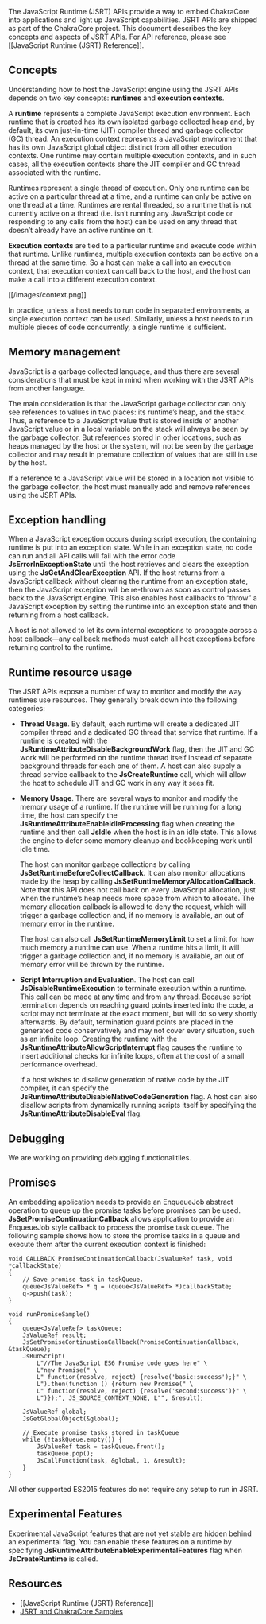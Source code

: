 The JavaScript Runtime (JSRT) APIs provide a way to embed ChakraCore into applications and light up JavaScript capabilities. JSRT APIs are shipped as part of the ChakraCore project. This document describes the key concepts and aspects of JSRT APIs. For API reference, please see [[JavaScript Runtime (JSRT) Reference]]. 

## Concepts

Understanding how to host the JavaScript engine using the JSRT APIs depends on two key concepts: **runtimes** and **execution contexts**.

A **runtime** represents a complete JavaScript execution environment. Each runtime that is created has its own isolated garbage collected heap and, by default, its own just-in-time (JIT) compiler thread and garbage collector (GC) thread. An execution context represents a JavaScript environment that has its own JavaScript global object distinct from all other execution contexts. One runtime may contain multiple execution contexts, and in such cases, all the execution contexts share the JIT compiler and GC thread associated with the runtime. 

Runtimes represent a single thread of execution. Only one runtime can be active on a particular thread at a time, and a runtime can only be active on one thread at a time. Runtimes are rental threaded, so a runtime that is not currently active on a thread (i.e. isn’t running any JavaScript code or responding to any calls from the host) can be used on any thread that doesn’t already have an active runtime on it.

**Execution contexts** are tied to a particular runtime and execute code within that runtime. Unlike runtimes, multiple execution contexts can be active on a thread at the same time. So a host can make a call into an execution context, that execution context can call back to the host, and the host can make a call into a different execution context.

[[/images/context.png]]

In practice, unless a host needs to run code in separated environments, a single execution context can be used. Similarly, unless a host needs to run multiple pieces of code concurrently, a single runtime is sufficient.

## Memory management
JavaScript is a garbage collected language, and thus there are several considerations that must be kept in mind when working with the JSRT APIs from another language.

The main consideration is that the JavaScript garbage collector can only see references to values in two places: its runtime’s heap, and the stack. Thus, a reference to a JavaScript value that is stored inside of another JavaScript value or in a local variable on the stack will always be seen by the garbage collector. But references stored in other locations, such as heaps managed by the host or the system, will not be seen by the garbage collector and may result in premature collection of values that are still in use by the host.
 
If a reference to a JavaScript value will be stored in a location not visible to the garbage collector, the host must manually add and remove references using the JSRT APIs.

## Exception handling
When a JavaScript exception occurs during script execution, the containing runtime is put into an exception state. While in an exception state, no code can run and all API calls will fail with the error code **JsErrorInExceptionState** until the host retrieves and clears the exception using the **JsGetAndClearException** API. If the host returns from a JavaScript callback without clearing the runtime from an exception state, then the JavaScript exception will be re-thrown as soon as control passes back to the JavaScript engine. This also enables host callbacks to “throw” a JavaScript exception by setting the runtime into an exception state and then returning from a host callback.

A host is not allowed to let its own internal exceptions to propagate across a host callback—any callback methods must catch all host exceptions before returning control to the runtime.

## Runtime resource usage
The JSRT APIs expose a number of way to monitor and modify the way runtimes use resources. They generally break down into the following categories:

* **Thread Usage**. By default, each runtime will create a dedicated JIT compiler thread and a dedicated GC thread that service that runtime. If a runtime is created with the **JsRuntimeAttributeDisableBackgroundWork** flag, then the JIT and GC work will be performed on the runtime thread itself instead of separate background threads for each one of them. A host can also supply a thread service callback to the **JsCreateRuntime** call, which will allow the host to schedule JIT and GC work in any way it sees fit.


* **Memory Usage**. There are several ways to monitor and modify the memory usage of a runtime. If the runtime will be running for a long time, the host can specify the **JsRuntimeAttributeEnableIdleProcessing** flag when creating the runtime and then call **JsIdle** when the host is in an idle state. This allows the engine to defer some memory cleanup and bookkeeping work until idle time.

    The host can monitor garbage collections by calling **JsSetRuntimeBeforeCollectCallback**. It can also monitor allocations made by the heap by calling **JsSetRuntimeMemoryAllocationCallback**. Note that this API does not call back on every JavaScript allocation, just when the runtime’s heap needs more space from which to allocate. The memory allocation callback is allowed to deny the request, which will trigger a garbage collection and, if no memory is available, an out of memory error in the runtime.

    The host can also call **JsSetRuntimeMemoryLimit** to set a limit for how much memory a runtime can use. When a runtime hits a limit, it will trigger a garbage collection and, if no memory is available, an out of memory error will be thrown by the runtime.

* **Script Interruption and Evaluation**. The host can call **JsDisableRuntimeExecution** to terminate execution within a runtime. This call can be made at any time and from any thread. Because script termination depends on reaching guard points inserted into the code, a script may not terminate at the exact moment, but will do so very shortly afterwards. By default, termination guard points are placed in the generated code conservatively and may not cover every situation, such as an infinite loop. Creating the runtime with the **JsRuntimeAttributeAllowScriptInterrupt** flag causes the runtime to insert additional checks for infinite loops, often at the cost of a small performance overhead.

    If a host wishes to disallow generation of native code by the JIT compiler, it can specify the **JsRuntimeAttributeDisableNativeCodeGeneration** flag. A host can also disallow scripts from dynamically running scripts itself by specifying the **JsRuntimeAttributeDisableEval** flag.

## Debugging
We are working on providing debugging functionalitiles. 

## Promises
An embedding application needs to provide an EnqueueJob abstract operation to queue up the promise tasks before promises can be used. **JsSetPromiseContinuationCallback** allows application to provide an EnqueueJob style callback to process the promise task queue. The following sample shows how to store the promise tasks in a queue and execute them after the current execution context is finished:
```
void CALLBACK PromiseContinuationCallback(JsValueRef task, void *callbackState)
{
    // Save promise task in taskQueue.
    queue<JsValueRef> * q = (queue<JsValueRef> *)callbackState;
    q->push(task);
}

void runPromiseSample()
{
    queue<JsValueRef> taskQueue;  
    JsValueRef result;
    JsSetPromiseContinuationCallback(PromiseContinuationCallback, &taskQueue);
    JsRunScript(
        L"//The JavaScript ES6 Promise code goes here" \
        L"new Promise(" \
        L" function(resolve, reject) {resolve('basic:success');}" \
        L").then(function () {return new Promise(" \
        L" function(resolve, reject) {resolve('second:success')}" \
        L")});", JS_SOURCE_CONTEXT_NONE, L"", &result);
		
    JsValueRef global;
    JsGetGlobalObject(&global);

    // Execute promise tasks stored in taskQueue
    while (!taskQueue.empty()) {
        JsValueRef task = taskQueue.front();
        taskQueue.pop();
        JsCallFunction(task, &global, 1, &result);
    }
}
```
All other supported ES2015 features do not require any setup to run in JSRT. 

## Experimental Features
Experimental JavaScript features that are not yet stable are hidden behind an experimental flag. You can enable these features on a runtime by specifying **JsRuntimeAttributeEnableExperimentalFeatures** flag when **JsCreateRuntime** is called. 

## Resources
* [[JavaScript Runtime (JSRT) Reference]]
* [JSRT and ChakraCore Samples](http://aka.ms/chakracoresamples)